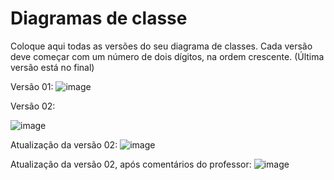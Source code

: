 # Diagramas de classe
Coloque aqui todas as versões do seu diagrama de classes. Cada versão deve começar com um número de dois dígitos, na ordem crescente.
(Última versão está no final)

Versão 01: 
![image](https://github.com/DisciplinasProgramacao/poo-tp-2024-1-programacao-orientada-a-gambiarra/assets/51711866/f932fce5-8983-4df4-99b6-c312ffb16711)

Versão 02:

![image](https://github.com/DisciplinasProgramacao/poo-tp-2024-1-programacao-orientada-a-gambiarra/assets/51711866/0e2c84f1-ee1b-435b-bb04-776b0fa070a7)

Atualização da versão 02:
![image](https://github.com/DisciplinasProgramacao/poo-tp-2024-1-programacao-orientada-a-gambiarra/assets/51711866/6faf5c23-e787-4ab2-ab79-015d32606b24)

Atualização da versão 02, após comentários do professor:
![image](https://github.com/DisciplinasProgramacao/poo-tp-2024-1-programacao-orientada-a-gambiarra/assets/51711866/1d06a4ef-17ab-42e6-b7a2-736fc9e5995d)


